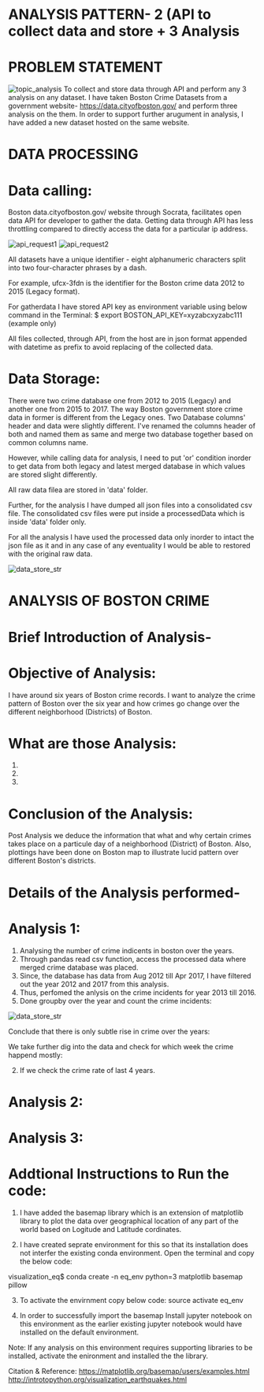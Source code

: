 # ANALYSIS PATTERN- 2 (API to collect data and store + 3 Analysis 


# PROBLEM STATEMENT
![topic_analysis](images/1.png)
To collect and store data through API and perform any 3 analysis on any dataset.
I have taken Boston Crime Datasets from a government website- https://data.cityofboston.gov/ and perform three analysis on the them. In order to support further arugument in analysis, I have added a new dataset hosted on the same website.


# DATA PROCESSING

# Data calling:

Boston data.cityofboston.gov/ website through Socrata, facilitates open data API for developer to gather the data. Getting data through API has less throttling compared to directly access the data for a particular ip address.

![api_request1](images/2.png)
![api_request2](images/3.png)

All datasets have a unique identifier - eight alphanumeric characters split into two four-character phrases by a dash.

For example, ufcx-3fdn is the identifier for the Boston crime data 2012 to 2015 (Legacy format).

For gatherdata I have stored API key as environment variable using below command in the Terminal:
$ export BOSTON_API_KEY=xyzabcxyzabc111 (example only)


All files collected, through API, from the host are in json format appended with datetime as prefix to avoid replacing of the collected data. 


# Data Storage:

There were two crime database one from 2012 to 2015 (Legacy) and another one from 2015 to 2017.
The way Boston government store crime data in former is different from the Legacy ones.
Two Database columns' header and data were slightly different. I've renamed the columns header of both and named them as same and merge two database together based on common columns name.

However, while calling data for analysis, I need to put 'or' condition inorder to get data from both legacy and latest merged database in which values are stored slight differently.

All raw data filea are stored in 'data' folder.

Further, for the analysis I have dumped all json files into a consolidated csv file. The consolidated csv files were put inside a  processedData which is inside 'data' folder only.

For all the analysis I have used the processed data only inorder to intact the json file as it and in any case of any eventuality I would be able to restored with the original raw data.

![data_store_str](images/4.png)


# ANALYSIS OF BOSTON CRIME


# Brief Introduction of Analysis-

# Objective of Analysis:
I have around six years of Boston crime records. I want to analyze the crime pattern of Boston over the six year and how crimes go change over the different neighborhood (Districts) of Boston.

# What are those Analysis:

1. 
2.
3.

# Conclusion of the Analysis:
Post Analysis we deduce the information that what and why certain crimes takes place on a particule day of a neighborhood (District) of Boston. Also, plottings have been done on Boston map to illustrate lucid pattern over different Boston's districts.  


# Details of the Analysis performed-


# Analysis 1:

1. Analysing the number of crime indicents in boston over the years.
2. Through pandas read csv function, access the processed data where merged crime database was placed.
3. Since, the database has data from Aug 2012 till Apr 2017, I have filtered out the year 2012 and 2017 from this analysis.
4. Thus, perfomed the anlysis on the crime incidents for year 2013 till 2016.
5. Done groupby over the year and count the crime incidents:

![data_store_str](images/a1.png)

Conclude that there is only subtle rise in crime over the years:

We take further dig into the data and check for which week the crime happend mostly:


2. If we check the crime rate of last 4 years.


# Analysis 2:


# Analysis 3:


# Addtional Instructions to Run the code:

1. I have added the basemap library which is an extension of matplotlib library to plot the data over geographical location of any part of the world based on Logitude and Latitude cordinates.

2. I have created seprate environment for this so that its installation does not interfer the existing conda environment. Open the terminal and copy the below code:

visualization_eq$ conda create -n eq_env python=3 matplotlib basemap pillow

3. To activate the envirnment copy below code:
source activate eq_env

4. In order to successfully import the basemap Install jupyter notebook on this environment as the earlier existing jupyter notebook would have installed on the default environment. 

Note: If any analysis on this environment requires supporting libraries to be installed, activate the enironment and installed the the library. 

Citation & Reference:
https://matplotlib.org/basemap/users/examples.html
http://introtopython.org/visualization_earthquakes.html












